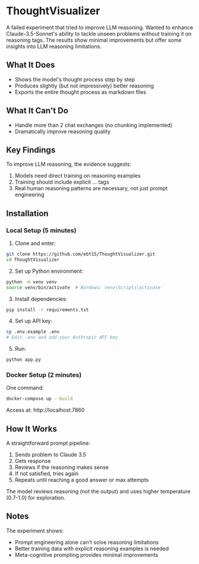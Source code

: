 # ThoughtVisualizer

A failed experiment that tried to improve LLM reasoning. Wanted to enhance Claude-3.5-Sonnet's ability to tackle unseen problems without training it on reasoning tags. The results show minimal improvements but offer some insights into LLM reasoning limitations.

## What It Does

- Shows the model's thought process step by step
- Produces slightly (but not impressively) better reasoning
- Exports the entire thought process as markdown files

## What It Can't Do

- Handle more than 2 chat exchanges (no chunking implemented)
- Dramatically improve reasoning quality

## Key Findings

To improve LLM reasoning, the evidence suggests:
1. Models need direct training on reasoning examples
2. Training should include explicit <reasoning>...</reasoning> tags
3. Real human reasoning patterns are necessary, not just prompt engineering

## Installation

### Local Setup (5 minutes)

1. Clone and enter:
```bash
git clone https://github.com/ebt15/ThoughtVisualizer.git
cd ThoughtVisualizer
```

2. Set up Python environment:
```bash
python -m venv venv
source venv/bin/activate  # Windows: venv\Scripts\activate
```

3. Install dependencies:
```bash
pip install -r requirements.txt
```

4. Set up API key:
```bash
cp .env.example .env
# Edit .env and add your Anthropic API key
```

5. Run:
```bash
python app.py
```

### Docker Setup (2 minutes)

One command:
```bash
docker-compose up --build
```

Access at: http://localhost:7860

## How It Works

A straightforward prompt pipeline:
1. Sends problem to Claude 3.5
2. Gets response
3. Reviews if the reasoning makes sense
4. If not satisfied, tries again
5. Repeats until reaching a good answer or max attempts

The model reviews reasoning (not the output) and uses higher temperature (0.7-1.0) for exploration.

## Notes

The experiment shows:
- Prompt engineering alone can't solve reasoning limitations
- Better training data with explicit reasoning examples is needed
- Meta-cognitive prompting provides minimal improvements
